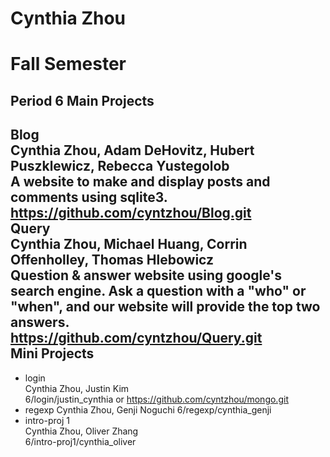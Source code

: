 Cynthia Zhou
=====
Fall Semester
=====
Period 6
Main Projects
-----
__Blog__  
Cynthia Zhou, Adam DeHovitz, Hubert Puszklewicz, Rebecca Yustegolob  
A website to make and display posts and comments using sqlite3.  
https://github.com/cyntzhou/Blog.git  
__Query__  
Cynthia Zhou, Michael Huang, Corrin Offenholley, Thomas Hlebowicz  
Question & answer website using google's search engine. Ask a question with a "who" or "when", and our website will provide the top two answers.  
https://github.com/cyntzhou/Query.git  
Mini Projects
-----
* login  
Cynthia Zhou, Justin Kim  
6/login/justin_cynthia or https://github.com/cyntzhou/mongo.git  
* regexp
Cynthia Zhou, Genji Noguchi
6/regexp/cynthia_genji
* intro-proj 1  
Cynthia Zhou, Oliver Zhang  
6/intro-proj1/cynthia_oliver  

